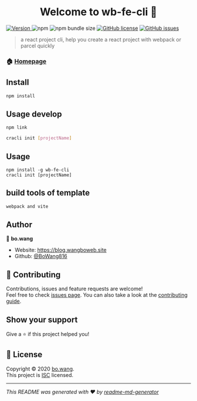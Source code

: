 <h1 align="center">Welcome to wb-fe-cli 👋</h1>
<p>
  <a href="https://www.npmjs.com/package/wb-fe-cli" target="_blank">
    <img alt="Version" src="https://img.shields.io/npm/v/wb-fe-cli.svg">
  </a>
  <img alt="npm" src="https://img.shields.io/npm/dt/wb-fe-cli"> 
  <img alt="npm bundle size" src="https://img.shields.io/bundlephobia/min/wb-fe-cli">
  <a href="https://github.com/WangBOFrontEnd/wb-create-react-app-cli/blob/master/LICENSE"><img alt="GitHub license" src="https://img.shields.io/github/license/WangBOFrontEnd/wb-create-react-app-cli"></a>
  <a href="https://github.com/WangBOFrontEnd/wb-create-react-app-cli/issues">
    <img alt="GitHub issues" src="https://img.shields.io/github/issues/WangBOFrontEnd/wb-create-react-app-cli">
  </a> 
</p>

> a react project cli, help you create a react project with webpack or parcel quickly

### 🏠 [Homepage](https://github.com/WangBOFrontEnd/wb-create-react-app-cli#readme)

## Install

```sh
npm install
```

## Usage develop

```sh
npm link

cracli init [projectName]
```

## Usage

```shell script
npm install -g wb-fe-cli
cracli init [projectName]
```

## build tools of template 

```sh
webpack and vite
```

## Author

👤 **bo.wang**

* Website: https://blog.wangboweb.site
* Github: [@BoWang816](https://github.com/BoWang816)

## 🤝 Contributing

Contributions, issues and feature requests are welcome!<br />Feel free to check [issues page](https://github.com/WangBOFrontEnd/wb-create-react-app-cli/issues). You can also take a look at the [contributing guide](https://github.com/WangBOFrontEnd/wb-create-react-app-cli/blob/master/CONTRIBUTING.md).

## Show your support

Give a ⭐️ if this project helped you!

## 📝 License

Copyright © 2020 [bo.wang](https://github.com/BoWang816).<br />
This project is [ISC](https://github.com/WangBOFrontEnd/wb-create-react-app-cli/blob/master/LICENSE) licensed.

***
_This README was generated with ❤️ by [readme-md-generator](https://github.com/kefranabg/readme-md-generator)_
